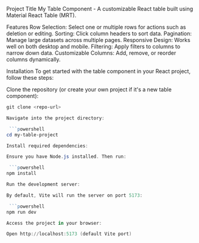 Project Title
My Table Component - A customizable React table built using Material React Table (MRT).

Features
Row Selection: Select one or multiple rows for actions such as deletion or editing.
Sorting: Click column headers to sort data.
Pagination: Manage large datasets across multiple pages.
Responsive Design: Works well on both desktop and mobile.
Filtering: Apply filters to columns to narrow down data.
Customizable Columns: Add, remove, or reorder columns dynamically.


Installation
To get started with the table component in your React project, follow these steps:

Clone the repository (or create your own project if it's a new table component):

```powershell
git clone <repo-url>

Navigate into the project directory:

 ```powershell
cd my-table-project

Install required dependencies:

Ensure you have Node.js installed. Then run:

 ```powershell
npm install

Run the development server:

By default, Vite will run the server on port 5173:

 ```powershell
npm run dev

Access the project in your browser:

Open http://localhost:5173 (default Vite port) 